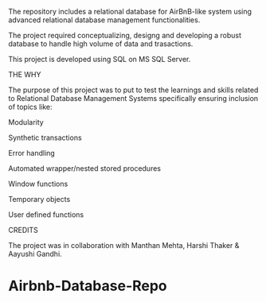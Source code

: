 The repository includes a relational database for AirBnB-like system using advanced relational database management functionalities. 

The project required conceptualizing, designg and developing a robust database to handle high volume of data and trasactions.

This project is developed using SQL on MS SQL Server.

THE WHY

The purpose of this project was to put to test the learnings and skills related to Relational Database Management Systems specifically ensuring inclusion of topics like:

Modularity

Synthetic transactions

Error handling

Automated wrapper/nested stored procedures

Window functions

Temporary objects

User defined functions

CREDITS

The project was in collaboration with Manthan Mehta, Harshi Thaker & Aayushi Gandhi.
# Airbnb-Database-Repo
